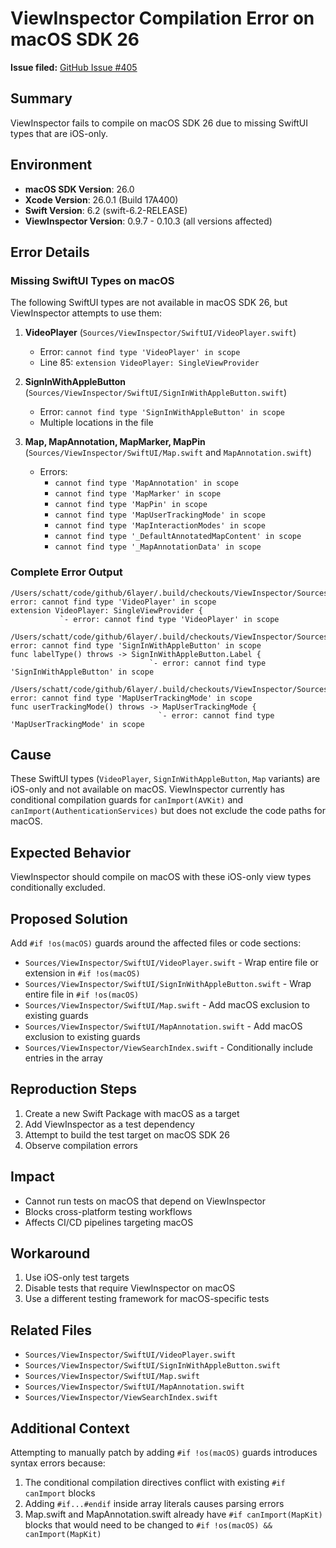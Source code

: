 # ViewInspector Compilation Error on macOS SDK 26

**Issue filed:** [GitHub Issue #405](https://github.com/nalexn/ViewInspector/issues/405)

## Summary
ViewInspector fails to compile on macOS SDK 26 due to missing SwiftUI types that are iOS-only.

## Environment
- **macOS SDK Version**: 26.0
- **Xcode Version**: 26.0.1 (Build 17A400)
- **Swift Version**: 6.2 (swift-6.2-RELEASE)
- **ViewInspector Version**: 0.9.7 - 0.10.3 (all versions affected)

## Error Details

### Missing SwiftUI Types on macOS
The following SwiftUI types are not available in macOS SDK 26, but ViewInspector attempts to use them:

1. **VideoPlayer** (`Sources/ViewInspector/SwiftUI/VideoPlayer.swift`)
   - Error: `cannot find type 'VideoPlayer' in scope`
   - Line 85: `extension VideoPlayer: SingleViewProvider`

2. **SignInWithAppleButton** (`Sources/ViewInspector/SwiftUI/SignInWithAppleButton.swift`)
   - Error: `cannot find type 'SignInWithAppleButton' in scope`
   - Multiple locations in the file

3. **Map, MapAnnotation, MapMarker, MapPin** (`Sources/ViewInspector/SwiftUI/Map.swift` and `MapAnnotation.swift`)
   - Errors:
     - `cannot find type 'MapAnnotation' in scope`
     - `cannot find type 'MapMarker' in scope`
     - `cannot find type 'MapPin' in scope`
     - `cannot find type 'MapUserTrackingMode' in scope`
     - `cannot find type 'MapInteractionModes' in scope`
     - `cannot find type '_DefaultAnnotatedMapContent' in scope`
     - `cannot find type '_MapAnnotationData' in scope`

### Complete Error Output
```
/Users/schatt/code/github/6layer/.build/checkouts/ViewInspector/Sources/ViewInspector/SwiftUI/VideoPlayer.swift:85:11: error: cannot find type 'VideoPlayer' in scope
extension VideoPlayer: SingleViewProvider {
           `- error: cannot find type 'VideoPlayer' in scope

/Users/schatt/code/github/6layer/.build/checkouts/ViewInspector/Sources/ViewInspector/SwiftUI/SignInWithAppleButton.swift:56:32: error: cannot find type 'SignInWithAppleButton' in scope
func labelType() throws -> SignInWithAppleButton.Label {
                               `- error: cannot find type 'SignInWithAppleButton' in scope

/Users/schatt/code/github/6layer/.build/checkouts/ViewInspector/Sources/ViewInspector/SwiftUI/Map.swift:57:39: error: cannot find type 'MapUserTrackingMode' in scope
func userTrackingMode() throws -> MapUserTrackingMode {
                                 `- error: cannot find type 'MapUserTrackingMode' in scope
```

## Cause
These SwiftUI types (`VideoPlayer`, `SignInWithAppleButton`, `Map` variants) are iOS-only and not available on macOS. ViewInspector currently has conditional compilation guards for `canImport(AVKit)` and `canImport(AuthenticationServices)` but does not exclude the code paths for macOS.

## Expected Behavior
ViewInspector should compile on macOS with these iOS-only view types conditionally excluded.

## Proposed Solution
Add `#if !os(macOS)` guards around the affected files or code sections:

- `Sources/ViewInspector/SwiftUI/VideoPlayer.swift` - Wrap entire file or extension in `#if !os(macOS)`
- `Sources/ViewInspector/SwiftUI/SignInWithAppleButton.swift` - Wrap entire file in `#if !os(macOS)`
- `Sources/ViewInspector/SwiftUI/Map.swift` - Add macOS exclusion to existing guards
- `Sources/ViewInspector/SwiftUI/MapAnnotation.swift` - Add macOS exclusion to existing guards
- `Sources/ViewInspector/ViewSearchIndex.swift` - Conditionally include entries in the array

## Reproduction Steps
1. Create a new Swift Package with macOS as a target
2. Add ViewInspector as a test dependency
3. Attempt to build the test target on macOS SDK 26
4. Observe compilation errors

## Impact
- Cannot run tests on macOS that depend on ViewInspector
- Blocks cross-platform testing workflows
- Affects CI/CD pipelines targeting macOS

## Workaround
1. Use iOS-only test targets
2. Disable tests that require ViewInspector on macOS
3. Use a different testing framework for macOS-specific tests

## Related Files
- `Sources/ViewInspector/SwiftUI/VideoPlayer.swift`
- `Sources/ViewInspector/SwiftUI/SignInWithAppleButton.swift`
- `Sources/ViewInspector/SwiftUI/Map.swift`
- `Sources/ViewInspector/SwiftUI/MapAnnotation.swift`
- `Sources/ViewInspector/ViewSearchIndex.swift`

## Additional Context
Attempting to manually patch by adding `#if !os(macOS)` guards introduces syntax errors because:
1. The conditional compilation directives conflict with existing `#if canImport` blocks
2. Adding `#if...#endif` inside array literals causes parsing errors
3. Map.swift and MapAnnotation.swift already have `#if canImport(MapKit)` blocks that would need to be changed to `#if !os(macOS) && canImport(MapKit)`

